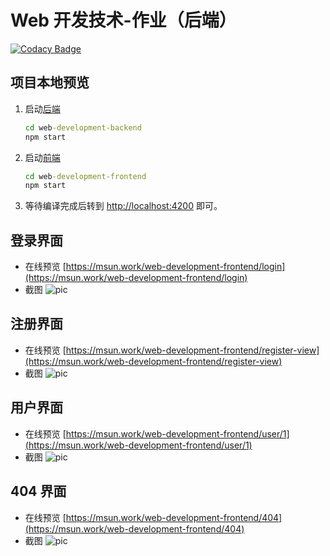 # Web 开发技术-作业（后端）

[![Codacy Badge](https://app.codacy.com/project/badge/Grade/5dd1deebfadf49fc9952f2f4801bc1ff)](https://www.codacy.com/manual/910204019/web-development-backend?utm_source=github.com&amp;utm_medium=referral&amp;utm_content=Marshall-Sun/web-development-backend&amp;utm_campaign=Badge_Grade)

## 项目本地预览

1. 启动[后端](https://github.com/Marshall-Sun/web-development-backend)

   ```cmd
   cd web-development-backend
   npm start
   ```

2. 启动[前端](https://github.com/Marshall-Sun/web-development-frontend)

   ```cmd
   cd web-development-frontend
   npm start
   ```

3. 等待编译完成后转到 [http://localhost:4200](http://localhost:4200) 即可。

## 登录界面

- 在线预览 [https://msun.work/web-development-frontend/login](https://msun.work/web-development-frontend/login)
- 截图 ![pic](https://cdn.jsdelivr.net/gh/marshall-sun/web-development-frontend/src/assets/login.png)

## 注册界面

- 在线预览 [https://msun.work/web-development-frontend/register-view](https://msun.work/web-development-frontend/register-view)
- 截图 ![pic](https://cdn.jsdelivr.net/gh/marshall-sun/web-development-frontend/src/assets/register.png)

## 用户界面

- 在线预览 [https://msun.work/web-development-frontend/user/1](https://msun.work/web-development-frontend/user/1)
- 截图 ![pic](https://cdn.jsdelivr.net/gh/marshall-sun/web-development-frontend/src/assets/user-detail.png)

## 404 界面

- 在线预览 [https://msun.work/web-development-frontend/404](https://msun.work/web-development-frontend/404)
- 截图 ![pic](https://cdn.jsdelivr.net/gh/marshall-sun/web-development-frontend/src/assets/404.png)
